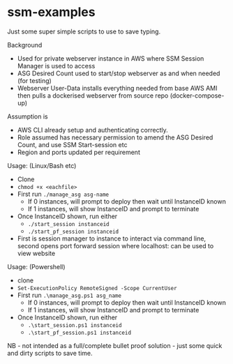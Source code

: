 # ssm-examples
Just some super simple scripts to use to save typing.

Background
- Used for private webserver instance in AWS where SSM Session Manager is used to access
- ASG Desired Count used to start/stop webserver as and when needed (for testing)
- Webserver User-Data installs everything needed from base AWS AMI then pulls a dockerised webserver from source repo (docker-compose-up)


Assumption is 
- AWS CLI already setup and authenticating correctly.
- Role assumed has necessary permission to amend the ASG Desired Count, and use SSM Start-session etc
- Region and ports updated per requirement

Usage: (Linux/Bash etc)
- Clone
- ```chmod +x <eachfile>```
- First run ```./manage_asg asg-name```
  - If 0 instances, will prompt to deploy then wait until InstanceID known
  - If 1 instances, will show InstanceID and prompt to terminate
- Once InstanceID shown, run either
  -   ```./start_session instanceid```
  -   ```./start_pf_session instanceid```
- First is session manager to instance to interact via command line, second opens port forward session where localhost:<localPortNumber> can be used to view website

Usage: (Powershell)
- clone
- ```Set-ExecutionPolicy RemoteSigned -Scope CurrentUser```
- First run ```.\manage_asg.ps1 asg_name```
  - If 0 instances, will prompt to deploy then wait until InstanceID known
  - If 1 instances, will show InstanceID and prompt to terminate
- Once InstanceID shown, run either
  -   ```.\start_session.ps1 instanceid```
  -   ```.\start_pf_session.ps1 instanceid```

NB - not intended as a full/complete bullet proof solution - just some quick and dirty scripts to save time.
